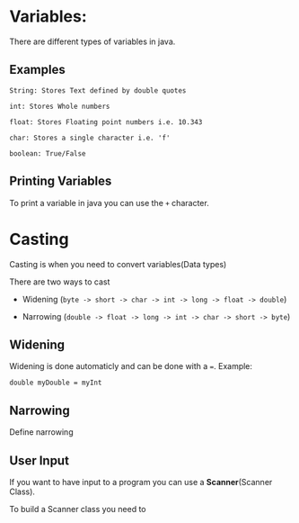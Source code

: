 # Variables:
There are different types of variables in java.

## Examples
    String: Stores Text defined by double quotes

    int: Stores Whole numbers

    float: Stores Floating point numbers i.e. 10.343

    char: Stores a single character i.e. 'f'
    
    boolean: True/False


## Printing Variables

To print a variable in java you can use the ``+`` character.

# Casting

Casting is when you need to convert variables(Data types)

There are two ways to cast

* Widening (``byte -> short -> char -> int -> long -> float -> double``) 

* Narrowing (``double -> float -> long -> int -> char -> short -> byte``)

## Widening
Widening is done automaticly and can be done with a ``=``.
Example:
``` 
double myDouble = myInt 
```

## Narrowing
Define narrowing

## User Input
If you  want to have input to a program you can use a **Scanner**(Scanner Class).

To build a Scanner class you need to 

